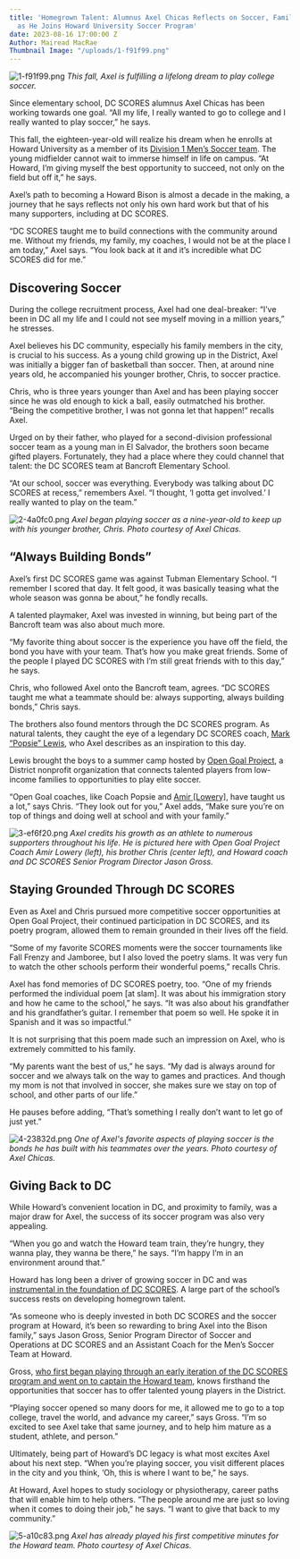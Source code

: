 ```yaml
---
title: 'Homegrown Talent: Alumnus Axel Chicas Reflects on Soccer, Family, and Community
  as He Joins Howard University Soccer Program'
date: 2023-08-16 17:00:00 Z
Author: Mairead MacRae
Thumbnail Image: "/uploads/1-f91f99.png"
---
```


![1-f91f99.png](/uploads/1-f91f99.png)
*This fall, Axel is fulfilling a lifelong dream to play college soccer.*





















Since elementary school, DC SCORES alumnus Axel Chicas has been working towards one goal. “All my life, I really wanted to go to college and I really wanted to play soccer,” he says.

This fall, the eighteen-year-old will realize his dream when he enrolls at Howard University as a member of its [Division 1 Men’s Soccer team](https://hubison.com/sports/mens-soccer). The young midfielder cannot wait to immerse himself in life on campus. “At Howard, I’m giving myself the best opportunity to succeed, not only on the field but off it,” he says.

Axel’s path to becoming a Howard Bison is almost a decade in the making, a journey that he says reflects not only his own hard work but that of his many supporters, including at DC SCORES.

“DC SCORES taught me to build connections with the community around me. Without my friends, my family, my coaches, I would not be at the place I am today,” Axel says. “You look back at it and it’s incredible what DC SCORES did for me.”

## Discovering Soccer

During the college recruitment process, Axel had one deal-breaker: “I’ve been in DC all my life and I could not see myself moving in a million years,” he stresses.

Axel believes his DC community, especially his family members in the city, is crucial to his success. As a young child growing up in the District, Axel was initially a bigger fan of basketball than soccer. Then, at around nine years old, he accompanied his younger brother, Chris, to soccer practice.

Chris, who is three years younger than Axel and has been playing soccer since he was old enough to kick a ball, easily outmatched his brother. “Being the competitive brother, I was not gonna let that happen!” recalls Axel.

Urged on by their father, who played for a second-division professional soccer team as a young man in El Salvador, the brothers soon became gifted players. Fortunately, they had a place where they could channel that talent: the DC SCORES team at Bancroft Elementary School.

“At our school, soccer was everything. Everybody was talking about DC SCORES at recess,” remembers Axel. “I thought, ‘I gotta get involved.’ I really wanted to play on the team.”

![2-4a0fc0.png](/uploads/2-4a0fc0.png)
*Axel began playing soccer as a nine-year-old to keep up with his younger brother, Chris. Photo courtesy of Axel Chicas.*

## “Always Building Bonds”

Axel’s first DC SCORES game was against Tubman Elementary School. “I remember I scored that day. It felt good, it was basically teasing what the whole season was gonna be about,” he fondly recalls.

A talented playmaker, Axel was invested in winning, but being part of the Bancroft team was also about much more.

“My favorite thing about soccer is the experience you have off the field, the bond you have with your team. That’s how you make great friends. Some of the people I played DC SCORES with I’m still great friends with to this day,” he says.

Chris, who followed Axel onto the Bancroft team, agrees. “DC SCORES taught me what a teammate should be: always supporting, always building bonds,” Chris says.

The brothers also found mentors through the DC SCORES program. As natural talents, they caught the eye of a legendary DC SCORES coach, [Mark “Popsie” Lewis](https://columbiaheightsinsider.com/meet-your-neighbors-coach-popsie-of-dc/), who Axel describes as an inspiration to this day.

Lewis brought the boys to a summer camp hosted by [Open Goal Project](https://www.opengoalproject.org/), a District nonprofit organization that connects talented players from low-income families to opportunities to play elite soccer.

“Open Goal coaches, like Coach Popsie and [Amir \[Lowery\]](https://www.opengoalproject.org/our-team-1), have taught us a lot,” says Chris. “They look out for you,” Axel adds, “Make sure you’re on top of things and doing well at school and with your family.”

![3-ef6f20.png](/uploads/3-ef6f20.png)
*Axel credits his growth as an athlete to numerous supporters throughout his life. He is pictured here with Open Goal Project Coach Amir Lowery (left), his brother Chris (center left), and Howard coach and DC SCORES Senior Program Director Jason Gross.*

## Staying Grounded Through DC SCORES

Even as Axel and Chris pursued more competitive soccer opportunities at Open Goal Project, their continued participation in DC SCORES, and its poetry program, allowed them to remain grounded in their lives off the field.

“Some of my favorite SCORES moments were the soccer tournaments like Fall Frenzy and Jamboree, but I also loved the poetry slams. It was very fun to watch the other schools perform their wonderful poems,” recalls Chris.

Axel has fond memories of DC SCORES poetry, too. “One of my friends performed the individual poem \[at slam\]. It was about his immigration story and how he came to the school,” he says. “It was also about his grandfather and his grandfather’s guitar. I remember that poem so well. He spoke it in Spanish and it was so impactful.”

It is not surprising that this poem made such an impression on Axel, who is extremely committed to his family.

“My parents want the best of us,” he says. “My dad is always around for soccer and we always talk on the way to games and practices. And though my mom is not that involved in soccer, she makes sure we stay on top of school, and other parts of our life.”

He pauses before adding, “That’s something I really don’t want to let go of just yet.”

![4-23832d.png](/uploads/4-23832d.png)
*One of Axel's favorite aspects of playing soccer is the bonds he has built with his teammates over the years. Photo courtesy of Axel Chicas.*

## Giving Back to DC

While Howard’s convenient location in DC, and proximity to family, was a major draw for Axel, the success of its soccer program was also very appealing.

“When you go and watch the Howard team train, they’re hungry, they wanna play, they wanna be there,” he says. “I’m happy I’m in an environment around that.”

Howard has long been a driver of growing soccer in DC and was [instrumental in the foundation of DC SCORES](https://www.dcscores.org/blog/2023/02/the-worlds-game-in-chocolate-city-how-howard-university-and-dc-scores-grew-a-grassroots-soccer-movement-in-washington-dc). A large part of the school’s success rests on developing homegrown talent.

“As someone who is deeply invested in both DC SCORES and the soccer program at Howard, it’s been so rewarding to bring Axel into the Bison family,” says Jason Gross, Senior Program Director of Soccer and Operations at DC SCORES and an Assistant Coach for the Men’s Soccer Team at Howard.

Gross, [who first began playing through an early iteration of the DC SCORES program and went on to captain the Howard team](https://www.dcscores.org/blog/2023/02/the-worlds-game-in-chocolate-city-how-howard-university-and-dc-scores-grew-a-grassroots-soccer-movement-in-washington-dc), knows firsthand the opportunities that soccer has to offer talented young players in the District.

“Playing soccer opened so many doors for me, it allowed me to go to a top college, travel the world, and advance my career,” says Gross. “I’m so excited to see Axel take that same journey, and to help him mature as a student, athlete, and person.”

Ultimately, being part of Howard’s DC legacy is what most excites Axel about his next step. “When you’re playing soccer, you visit different places in the city and you think, ‘Oh, this is where I want to be,” he says.

At Howard, Axel hopes to study sociology or physiotherapy, career paths that will enable him to help others. “The people around me are just so loving when it comes to doing their job,” he says. “I want to give that back to my community.”

![5-a10c83.png](/uploads/5-a10c83.png)
*Axel has already played his first competitive minutes for the Howard team. Photo courtesy of Axel Chicas.*